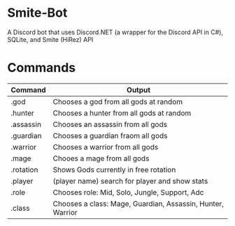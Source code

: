 # Smite-Bot
A Discord bot that uses Discord.NET (a wrapper for the Discord API in C#), SQLite, and Smite (HiRez) API

# Commands
|Command|Output|
|-------|------|
|.god|Chooses a god from all gods at random|
|.hunter|Chooses a hunter from all gods at random|
|.assassin|Chooses an assassin from all gods|
|.guardian|Chooses a guardian fraom all gods|
|.warrior|Chooses a warrior from all gods|
|.mage|Chooes a mage from all gods|
|.rotation|Shows Gods currently in free rotation|
|.player|(player name) search for player and show stats|
|.role|Chooses role: Mid, Solo, Jungle, Support, Adc|
|.class|Chooses a class: Mage, Guardian, Assassin, Hunter, Warrior|
